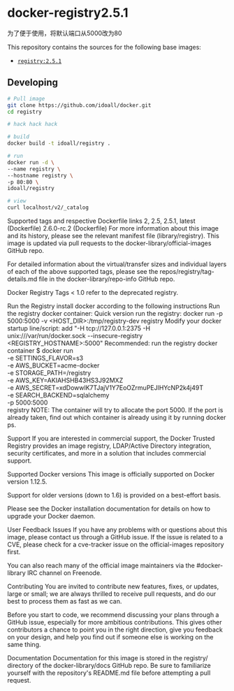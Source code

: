 # docker-registry2.5.1
为了便于使用，将默认端口从5000改为80

This repository contains the sources for the following base images:
- [`registry:2.5.1`](https://hub.docker.com/_/registry/)


## Developing

```bash
# Pull image
git clone https://github.com/idoall/docker.git
cd registry

# hack hack hack

# build
docker build -t idoall/registry .

# run
docker run -d \
--name registry \
--hostname registry \
-p 80:80 \
idoall/registry

# view
curl localhost/v2/_catalog
```




Supported tags and respective Dockerfile links
2, 2.5, 2.5.1, latest (Dockerfile)
2.6.0-rc.2 (Dockerfile)
For more information about this image and its history, please see the relevant manifest file (library/registry). This image is updated via pull requests to the docker-library/official-images GitHub repo.

For detailed information about the virtual/transfer sizes and individual layers of each of the above supported tags, please see the repos/registry/tag-details.md file in the docker-library/repo-info GitHub repo.

Docker Registry
Tags < 1.0 refer to the deprecated registry.

Run the Registry
install docker according to the following instructions
Run the registry docker container: Quick version
run the registry: docker run -p 5000:5000 -v <HOST_DIR>:/tmp/registry-dev registry
Modify your docker startup line/script: add "-H tcp://127.0.0.1:2375 -H unix:///var/run/docker.sock --insecure-registry <REGISTRY_HOSTNAME>:5000"
Recommended: run the registry docker container
$ docker run \
         -e SETTINGS_FLAVOR=s3 \
         -e AWS_BUCKET=acme-docker \
         -e STORAGE_PATH=/registry \
         -e AWS_KEY=AKIAHSHB43HS3J92MXZ \
         -e AWS_SECRET=xdDowwlK7TJajV1Y7EoOZrmuPEJlHYcNP2k4j49T \
         -e SEARCH_BACKEND=sqlalchemy \
         -p 5000:5000 \
         registry
NOTE: The container will try to allocate the port 5000. If the port is already taken, find out which container is already using it by running docker ps.

Support
If you are interested in commercial support, the Docker Trusted Registry provides an image registry, LDAP/Active Directory integration, security certificates, and more in a solution that includes commercial support.

Supported Docker versions
This image is officially supported on Docker version 1.12.5.

Support for older versions (down to 1.6) is provided on a best-effort basis.

Please see the Docker installation documentation for details on how to upgrade your Docker daemon.

User Feedback
Issues
If you have any problems with or questions about this image, please contact us through a GitHub issue. If the issue is related to a CVE, please check for a cve-tracker issue on the official-images repository first.

You can also reach many of the official image maintainers via the #docker-library IRC channel on Freenode.

Contributing
You are invited to contribute new features, fixes, or updates, large or small; we are always thrilled to receive pull requests, and do our best to process them as fast as we can.

Before you start to code, we recommend discussing your plans through a GitHub issue, especially for more ambitious contributions. This gives other contributors a chance to point you in the right direction, give you feedback on your design, and help you find out if someone else is working on the same thing.

Documentation
Documentation for this image is stored in the registry/ directory of the docker-library/docs GitHub repo. Be sure to familiarize yourself with the repository's README.md file before attempting a pull request.